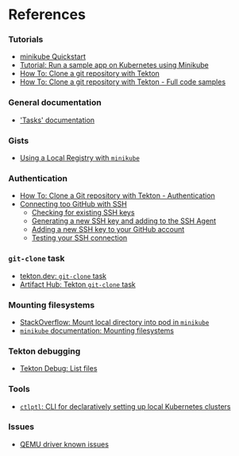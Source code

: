 # References


### Tutorials

- <a href="">minikube Quickstart</a>
- <a href="https://kubernetes.io/docs/tutorials/hello-minikube">Tutorial: Run a sample app on Kubernetes using Minikube</a>
- <a href="https://tekton.dev/docs/how-to-guides/clone-repository">How To: Clone a git repository with Tekton</a>
- <a href="">How To: Clone a git repository with Tekton - Full code samples</a>


### General documentation

- <a href="https://tekton.dev/docs/pipelines/tasks/#tasks">'Tasks' documentation</a>


### Gists

- <a href="https://gist.github.com/trisberg/37c97b6cc53def9a3e38be6143786589">Using a Local Registry with `minikube`</a>


### Authentication

- <a href="https://tekton.dev/docs/how-to-guides/clone-repository/#git-authentication">How To: Clone a Git repository with Tekton - Authentication</a>
- <a href="https://docs.github.com/en/authentication/connecting-to-github-with-ssh">Connecting too GitHub with SSH</a>
  - <a href="https://docs.github.com/en/authentication/connecting-to-github-with-ssh/checking-for-existing-ssh-keys">Checking for existing SSH keys</a>
  - <a href="https://docs.github.com/en/authentication/connecting-to-github-with-ssh/generating-a-new-ssh-key-and-adding-it-to-the-ssh-agent">Generating a new SSH key and adding to the SSH Agent</a>
  - <a href="https://docs.github.com/en/authentication/connecting-to-github-with-ssh/adding-a-new-ssh-key-to-your-github-account">Adding a new SSH key to your GitHub account</a>
  - <a href="https://docs.github.com/en/authentication/connecting-to-github-with-ssh/testing-your-ssh-connection">Testing your SSH connection</a>


### `git-clone` task

- <a href="https://hub.tekton.dev/tekton/task/git-clone">tekton.dev: `git-clone` task</a>
- <a href="https://artifacthub.io/packages/tekton-task/tekton-catalog-tasks/git-clone">Artifact Hub: Tekton `git-clone` task</a>


### Mounting filesystems

- <a href="https://stackoverflow.com/questions/48534980/mount-local-directory-into-pod-in-minikube">StackOverflow: Mount local directory into pod in `minikube`</a>
- <a href="https://minikube.sigs.k8s.io/docs/handbook/mount/">`minikube` documentation: Mounting filesystems</a>


### Tekton debugging

- <a href="https://www.tutorialworks.com/tekton-debug-list-files">Tekton Debug: List files</a>


### Tools

- <a href="https://github.com/tilt-dev/ctlptl">`ctlptl`: CLI for declaratively setting up local Kubernetes clusters</a>


### Issues

- <a href="https://minikube.sigs.k8s.io/docs/drivers/qemu/#known-issues">QEMU driver known issues</a>
